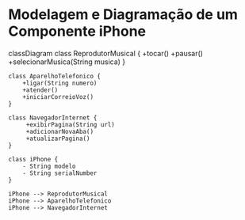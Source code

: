 # Modelagem e Diagramação de um Componente iPhone

classDiagram
    class ReprodutorMusical {
        +tocar()
        +pausar()
        +selecionarMusica(String musica)
    }

    class AparelhoTelefonico {
        +ligar(String numero)
        +atender()
        +iniciarCorreioVoz()
    }

    class NavegadorInternet {
         +exibirPagina(String url)
         +adicionarNovaAba()
         +atualizarPagina()
    }

    class iPhone {
        - String modelo
        - String serialNumber
    }

    iPhone --> ReprodutorMusical
    iPhone --> AparelhoTelefonico
    iPhone --> NavegadorInternet
